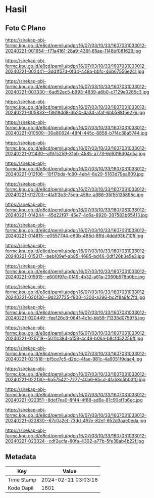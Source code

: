 # Hasil

## Foto C Plano

https://sirekap-obj-formc.kpu.go.id/e8cd/pemilu/pdpr/16/07/03/10/33/1607031033012-20240221-001654--f71a4161-28a9-436f-85ae-1148bf081629.jpg

https://sirekap-obj-formc.kpu.go.id/e8cd/pemilu/pdpr/16/07/03/10/33/1607031033012-20240221-002441--3dd1f57d-0f34-448a-bbfc-46b67556e2c1.jpg

https://sirekap-obj-formc.kpu.go.id/e8cd/pemilu/pdpr/16/07/03/10/33/1607031033012-20240221-003330--6ad52ec5-b993-4839-a6b0-c7129e0265c3.jpg

https://sirekap-obj-formc.kpu.go.id/e8cd/pemilu/pdpr/16/07/03/10/33/1607031033012-20240221-005833--f3618dd8-3b20-4a34-afaf-6bb588f5e276.jpg

https://sirekap-obj-formc.kpu.go.id/e8cd/pemilu/pdpr/16/07/03/10/33/1607031033012-20240221-010509--30e80624-48f4-445c-8858-b7f4c38a5744.jpg

https://sirekap-obj-formc.kpu.go.id/e8cd/pemilu/pdpr/16/07/03/10/33/1607031033012-20240221-011430--a1975259-31bb-4585-a773-6d6316d04d5a.jpg

https://sirekap-obj-formc.kpu.go.id/e8cd/pemilu/pdpr/16/07/03/10/33/1607031033012-20240221-012106--10f17bda-fc80-4eb4-8e29-5163d79ea609.jpg

https://sirekap-obj-formc.kpu.go.id/e8cd/pemilu/pdpr/16/07/03/10/33/1607031033012-20240221-012703--4fa1f3b3-75eb-456e-a366-35f55135895c.jpg

https://sirekap-obj-formc.kpu.go.id/e8cd/pemilu/pdpr/16/07/03/10/33/1607031033012-20240221-014244--45d22f97-45e7-4c6a-8920-387583b65413.jpg

https://sirekap-obj-formc.kpu.go.id/e8cd/pemilu/pdpr/16/07/03/10/33/1607031033012-20240221-014815--e0557744-e60b-485d-8ffd-4ddd93b710ff.jpg

https://sirekap-obj-formc.kpu.go.id/e8cd/pemilu/pdpr/16/07/03/10/33/1607031033012-20240221-015317--beb109ef-ab85-4685-bd46-0df126b3e5e3.jpg

https://sirekap-obj-formc.kpu.go.id/e8cd/pemilu/pdpr/16/07/03/10/33/1607031033012-20240221-015915--e600f97e-0f49-4b32-a61a-2360b578b0bc.jpg

https://sirekap-obj-formc.kpu.go.id/e8cd/pemilu/pdpr/16/07/03/10/33/1607031033012-20240221-020130--9d237735-f800-4300-a396-bc2f8a9fc7fd.jpg

https://sirekap-obj-formc.kpu.go.id/e8cd/pemilu/pdpr/16/07/03/10/33/1607031033012-20240221-020449--fee126c8-084f-4c1d-bb59-71338d075975.jpg

https://sirekap-obj-formc.kpu.go.id/e8cd/pemilu/pdpr/16/07/03/10/33/1607031033012-20240221-020718--5011c384-b158-4c48-b06a-b8cfd52256ff.jpg

https://sirekap-obj-formc.kpu.go.id/e8cd/pemilu/pdpr/16/07/03/10/33/1607031033012-20240221-021518--bf5ce7c5-d2dc-4fae-981c-4a9051f9daa4.jpg

https://sirekap-obj-formc.kpu.go.id/e8cd/pemilu/pdpr/16/07/03/10/33/1607031033012-20240221-022130--6a57542f-7277-40a6-85cd-4fa58d5b03f0.jpg

https://sirekap-obj-formc.kpu.go.id/e8cd/pemilu/pdpr/16/07/03/10/33/1607031033012-20240221-022351--8def7ea0-8f44-4f88-ad6a-81c90ef1b6ec.jpg

https://sirekap-obj-formc.kpu.go.id/e8cd/pemilu/pdpr/16/07/03/10/33/1607031033012-20240221-022830--67c0a2ef-73dd-497e-82ef-652d3aae0eda.jpg

https://sirekap-obj-formc.kpu.go.id/e8cd/pemilu/pdpr/16/07/03/10/33/1607031033012-20240221-023324--cdf2ecfa-80fa-4302-a77b-5fe38ab4b22f.jpg


## Metadata

| Key        | Value               |
| ---------- | ------------------- |
| Time Stamp | 2024-02-21 03:03:18 |
| Kode Dapil | 1601                |



